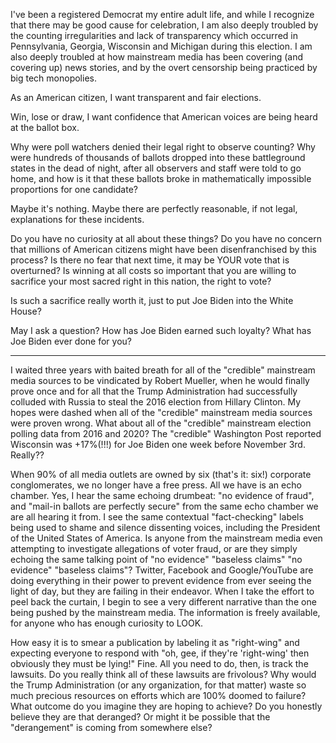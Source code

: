 I've been a registered Democrat my entire adult life, and while I recognize that there may be good cause for celebration, I am also deeply troubled by the counting irregularities and lack of transparency which occurred in Pennsylvania, Georgia, Wisconsin and Michigan during this election. I am also deeply troubled at how mainstream media has been covering (and covering up) news stories, and by the overt censorship being practiced by big tech monopolies.

As an American citizen, I want transparent and fair elections.

Win, lose or draw, I want confidence that American voices are being heard at the ballot box.

Why were poll watchers denied their legal right to observe counting? Why were hundreds of thousands of ballots dropped into these battleground states in the dead of night, after all observers and staff were told to go home, and how is it that these ballots broke in mathematically impossible proportions for one candidate?

Maybe it's nothing. Maybe there are perfectly reasonable, if not legal, explanations for these incidents.

Do you have no curiosity at all about these things? Do you have no concern that millions of American citizens might have been disenfranchised by this process? Is there no fear that next time, it may be YOUR vote that is overturned? Is winning at all costs so important that you are willing to sacrifice your most sacred right in this nation, the right to vote?

Is such a sacrifice really worth it, just to put Joe Biden into the White House?

May I ask a question? How has Joe Biden earned such loyalty? What has Joe Biden ever done for you?

---

I waited three years with baited breath for all of the "credible" mainstream media sources to be vindicated by Robert Mueller, when he would finally prove once and for all that the Trump Administration had successfully colluded with Russia to steal the 2016 election from Hillary Clinton. My hopes were dashed when all of the "credible" mainstream media sources were proven wrong. What about all of the "credible" mainstream election polling data from 2016 and 2020? The "credible" Washington Post reported Wisconsin was +17%(!!!) for Joe Biden one week before November 3rd. Really??

When 90% of all media outlets are owned by six (that's it: six!) corporate conglomerates, we no longer have a free press. All we have is an echo chamber. Yes, I hear the same echoing drumbeat: "no evidence of fraud", and "mail-in ballots are perfectly secure" from the same echo chamber we are all hearing it from. I see the same contextual "fact-checking" labels being used to shame and silence dissenting voices, including the President of the United States of America. Is anyone from the mainstream media even attempting to investigate allegations of voter fraud, or are they simply echoing the same talking point of "no evidence" "baseless claims" "no evidence" "baseless claims"? Twitter, Facebook and Google/YouTube are doing everything in their power to prevent evidence from ever seeing the light of day, but they are failing in their endeavor. When I take the effort to peel back the curtain, I begin to see a very different narrative than the one being pushed by the mainstream media. The information is freely available, for anyone who has enough curiosity to LOOK.

How easy it is to smear a publication by labeling it as "right-wing" and expecting everyone to respond with "oh, gee, if they're 'right-wing' then obviously they must be lying!" Fine. All you need to do, then, is track the lawsuits. Do you really think all of these lawsuits are frivolous? Why would the Trump Administration (or any organization, for that matter) waste so much precious resources on efforts which are 100% doomed to failure? What outcome do you imagine they are hoping to achieve? Do you honestly believe they are that deranged? Or might it be possible that the "derangement" is coming from somewhere else?
